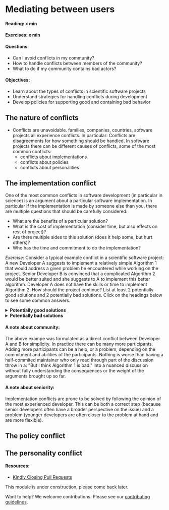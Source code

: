 # Mediating between users

#### Reading: x min
#### Exercises: x min
#### Questions:
- Can I avoid conflicts in my community? 
- How to handle conflicts between members of the community?
- What to do if my community contains bad actors?

#### Objectives:
- Learn about the types of conflicts in scientific software projects
- Understand strategies for handling conflicts during development
- Develop policies for supporting good and containing bad behavior

## The nature of conflicts

- Conflicts are unavoidable. families, companies, countries, software projects all experience conflicts. In particular: Conflicts are disagreements for how something should be handled. In software projects there can be different causes of conflicts, some of the most common conflicts:
  - conflicts about implementations
  - conflicts about policies
  - conflicts about personalities

## The implementation conflict

One of the most common conflicts in software development (in particular in science) is an argument about a particular software implementation. In particular if the implementation is made by someone else than you, there are multiple questions that should be carefully considered:
  - What are the benefits of a particular solution?
  - What is the cost of implementation (consider time, but also effects on rest of project)?
  - Are there multiple sides to this solution (does it help some, but hurt others)? 
  - Who has the time and commitment to do the implementation?

*Exercise:* Consider a typical example conflict in a scientific software project: A new Developer A suggests to implement a relatively simple Algorithm 1 that would address a given problem he encountered while working on the project. Senior Developer B is convinced that a complicated Algorithm 2 would be better suited and she suggests to A to implement this better algorithm. Developer A does not have the skills or time to implement Algorithm 2. How should the project continue? List at least 2 potentially good solutions and 2 potentially bad solutions. Click on the headings below to see some common answers.

<details><summary><b>Potentially good solutions</b></summary>

<ul> 
<li>Go the easy route and let Developer A develop Algorithm 1 and include it in
the project (optionally replacing it by Algorithm 2 from Developer B later).
While not ideal (e.g. in terms of performance, elegance, or code structure) it
solves the immediate problem, improves the project, and lets Developer A feel
useful. Of course if the structure of the algorithm is the problem it creates a
maintenance burden for the maintainers of the project that needs to be handled
by either Developer A (who developed the algorithm) or Developer B (who is
responsible for merging it).</li>
<li>If Developer B has the time and commitment to either implement Algorithm 2
herself, or to sufficiently help Developer A to implement Algorithm 2 then
going for Algorithm 2 is a better long-term solution than the previous one
(given the benefits outweigh the cost of implement Algorithm 1).</li>
<li>The maintainers agree that Algorithm 1 should not be merged into the
project, and offer Developer A to either implement Algorithm 2 with their help,
or to keep Algorithm 1 as an outside plugin (TODO ref). If done kindly and in
accordance with the policies of the project in this case it is Developer A's
responsibility to accept this decision. Not all additions to a project can be
merged (see <a href="https://github.blog/2016-03-15-kindly-closing-pull-requests/">Kindly Closing Pull
Requests</a>).</li>
</ul> 
</details>

<details><summary><b>Potentially bad solutions</b></summary>

<ul> 
<li>Algorithm 1 gets merged without sufficient discussion (e.g. by careless
Developer C). Potential problems are that Developer B feels that her opinion
was ignored, and there might a maintenance burden on the project for this
algorithms.</li>
<li>Algorithm 1 gets rejected without sufficient discussion or the offer of
alternatives. Developar A feels that his commitment and offer to help was not
appreciated and feels less likely to contribute again.</li>
<li>Developer B rejects Algorithm 1 and insists on Algorithm 2, but does not
have the commitment or time to develop it herself, or help Developer A
sufficiently to implement it. This is one of the most common and dangerous
cases! It can easily lead to a situation where neither Algorithm 1 nor
Algorithm 2 makes it into the project **and** Developer A feels like his
commitment was wasted. While Developer A has the responsibility to respect
comments and make reasonable changes due to comments from Developer B he has no
responsibility to rewrite the whole code. Therefore if Developer B insists on
Algorithm 2 she has to make clear how much help Developer A can expect from
her. Then Developer A has to respect that decision and assess for himself if he
is able and willing to rewrite the algorithm.</li>
</ul> 
</details>

#### A note about community: 
The above exampe was formulated as a direct conflict between Developer A and B for simplicity. In practice there can be many more participants. Adding more participants can be a help, or a problem, depending on the commitment and abilities of the participants. Nothing is worse than having a half-commited maintainer who only read through part of the discussion throw in a: "But I think Algorithm 1 is bad." into a nuanced discussion without fully understanding the consequences or the weight of the arguments brought up so far.

#### A note about seniority:
Implementation conflicts are prone to be solved by following the opinion of the most experienced developer. This can be both a correct step (because senior developers often have a broader perspective on the issue) and a problem (younger developers are often closer to the problem at hand and are more flexible). 

## The policy conflict



## The personality conflict


#### Resources:

- [Kindly Closing Pull Requests](https://github.blog/2016-03-15-kindly-closing-pull-requests/)

This module is under construction, please come back later.

Want to help? We welcome contributions. Please see our [contributing guidelines](https://github.com/gassmoeller/BSSC/blob/master/CONTRIBUTING.md#contributing-to-bssc).

